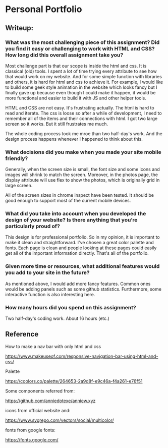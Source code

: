# Personal Portfolio

## Writeup:
### What was the most challenging piece of this assignment?  Did you find it easy or challenging to work with HTML and CSS?  How long did this overall assignment take you?

Most challenge part is that our scope is inside the html and css. It is classical (old) tools. I spent a lot of time trying every attribute to see how that would work on my website. And for some simple function with libraries and others, it is hard for html and css to achieve it. For example, I would like to build some geek style animation in the website which looks fancy but I finally gave up because even though I could make it happen, it would be more functional and easier to build it with JS and other helper tools. 

HTML and CSS are not easy. It's frustrating actually. The html is hard to read and iterate. The css is loose so after a while of development, I need to remember all of the items and their connections with html. I got two large screen so it works. But it still frustrates me much.

The whole coding process took me mroe than two half-day's work. And the design process happens whenever I happened to think about this.

### What decisions did you make when you made your site mobile friendly?
Generally, when the screen size is small, the font size and some icons and images will shrink to match the screen. Moreover, in the photos page, the display attribute will use flex to show the photos, which is originally grid in large screen.

All of the screen sizes in chrome inspect have been tested. It should be good enough to support most of the current mobile devices.

### What did you take into account when you developed the design of your website?  Is there anything that you’re particularly proud of?
This design is for professional portfolio. So in my opinion, it is important to make it clean and straightforward. I've chosen a great color palette and fonts. Each page is clean and people looking at these pages could easily get all of the important information directly. That's all of the portfolio.

### Given more time or resources, what additional features would you add to your site in the future? 
As mentioned above, I would add more fancy features. Common ones would be adding panels such as some github statistics. Furthermore, some interactive function is also interesting here.

### How many hours did you spend on this assignment?
Two half-day's coding work. About 16 hours (etc.)


## Reference

How to make a nav bar with only html and css

https://www.makeuseof.com/responsive-navigation-bar-using-html-and-css/

Palette

https://coolors.co/palette/264653-2a9d8f-e9c46a-f4a261-e76f51

Some components referred from:

https://github.com/anniedotexe/anniew.xyz

icons from official website and:

https://www.svgrepo.com/vectors/social/multicolor/

fonts from google fonts:

https://fonts.google.com/
